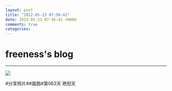 ```yaml
---
layout: post
title: "2012-05-23 07:56:41"
date: 2012-05-23 07:56:41 +0800
comments: true
categories: 
---
```


# freeness's blog

----------

![](http://okqmqrbgo.bkt.clouddn.com/201205230756411.jpg)

>
\#分享照片\#\#晨跑\#第063天 艳阳天